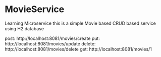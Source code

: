 # MovieService
Learning Microservice this is a simple Movie based CRUD based service using 
H2 database

post:   http://localhost:8081/movies/create
put:    http://localhost:8081/movies/update
delete: http://localhost:8081/movies/delete
get:    http://localhost:8081/movies/1
